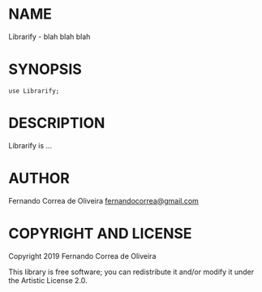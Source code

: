 NAME
====

Librarify - blah blah blah

SYNOPSIS
========

```perl6
use Librarify;
```

DESCRIPTION
===========

Librarify is ...

AUTHOR
======

Fernando Correa de Oliveira <fernandocorrea@gmail.com>

COPYRIGHT AND LICENSE
=====================

Copyright 2019 Fernando Correa de Oliveira

This library is free software; you can redistribute it and/or modify it under the Artistic License 2.0.

